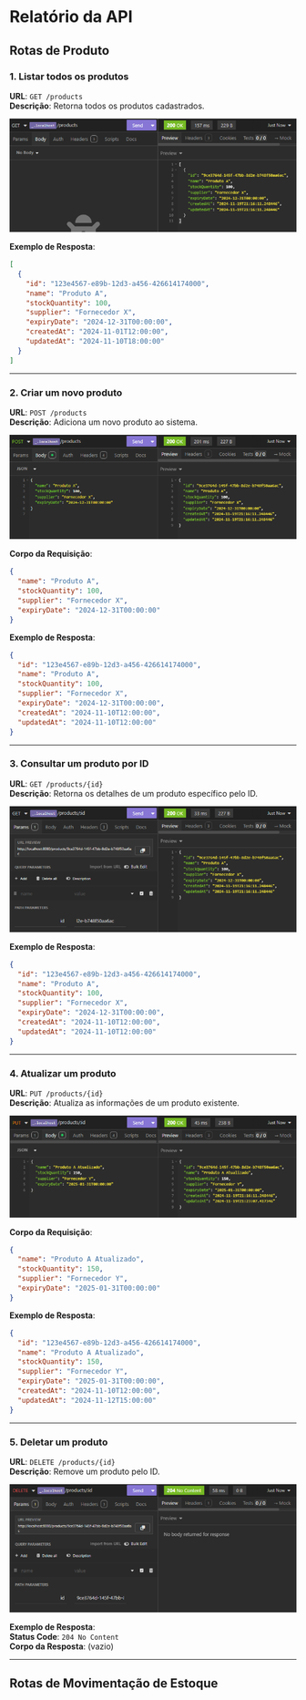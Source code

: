 # Relatório da API

## **Rotas de Produto**

### **1. Listar todos os produtos**  

**URL**: `GET /products`  
**Descrição**: Retorna todos os produtos cadastrados.

![alt text](image-1.png)  

**Exemplo de Resposta**:  

```json
[
  {
    "id": "123e4567-e89b-12d3-a456-426614174000",
    "name": "Produto A",
    "stockQuantity": 100,
    "supplier": "Fornecedor X",
    "expiryDate": "2024-12-31T00:00:00",
    "createdAt": "2024-11-01T12:00:00",
    "updatedAt": "2024-11-10T18:00:00"
  }
]
```

---

### **2. Criar um novo produto**  

**URL**: `POST /products`  
**Descrição**: Adiciona um novo produto ao sistema.

![alt text](image.png)

**Corpo da Requisição**:  

```json
{
  "name": "Produto A",
  "stockQuantity": 100,
  "supplier": "Fornecedor X",
  "expiryDate": "2024-12-31T00:00:00"
}
```

**Exemplo de Resposta**:  

```json
{
  "id": "123e4567-e89b-12d3-a456-426614174000",
  "name": "Produto A",
  "stockQuantity": 100,
  "supplier": "Fornecedor X",
  "expiryDate": "2024-12-31T00:00:00",
  "createdAt": "2024-11-10T12:00:00",
  "updatedAt": "2024-11-10T12:00:00"
}
```

---

### **3. Consultar um produto por ID**  

**URL**: `GET /products/{id}`  
**Descrição**: Retorna os detalhes de um produto específico pelo ID.

![alt text](image-2.png)

**Exemplo de Resposta**:  

```json
{
  "id": "123e4567-e89b-12d3-a456-426614174000",
  "name": "Produto A",
  "stockQuantity": 100,
  "supplier": "Fornecedor X",
  "expiryDate": "2024-12-31T00:00:00",
  "createdAt": "2024-11-10T12:00:00",
  "updatedAt": "2024-11-10T12:00:00"
}
```

---

### **4. Atualizar um produto**  

**URL**: `PUT /products/{id}`  
**Descrição**: Atualiza as informações de um produto existente.

![alt text](image-3.png)

**Corpo da Requisição**:  

```json
{
  "name": "Produto A Atualizado",
  "stockQuantity": 150,
  "supplier": "Fornecedor Y",
  "expiryDate": "2025-01-31T00:00:00"
}
```

**Exemplo de Resposta**:  

```json
{
  "id": "123e4567-e89b-12d3-a456-426614174000",
  "name": "Produto A Atualizado",
  "stockQuantity": 150,
  "supplier": "Fornecedor Y",
  "expiryDate": "2025-01-31T00:00:00",
  "createdAt": "2024-11-10T12:00:00",
  "updatedAt": "2024-11-12T15:00:00"
}
```

---

### **5. Deletar um produto**  

**URL**: `DELETE /products/{id}`  
**Descrição**: Remove um produto pelo ID.  

![alt text](image-4.png)

**Exemplo de Resposta**:  
**Status Code**: `204 No Content`  
**Corpo da Resposta**: (vazio)  

---

## **Rotas de Movimentação de Estoque**

